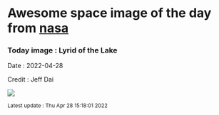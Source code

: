 
# Awesome space image of the day from [nasa](https://api.nasa.gov/)

### Today image : Lyrid of the Lake

Date : 2022-04-28

Credit : Jeff Dai

![](https://apod.nasa.gov/apod/image/2204/LyridoverChinaJeffDai1024.jpg)

<small>Latest update : Thu Apr 28 15:18:01 2022</small>


